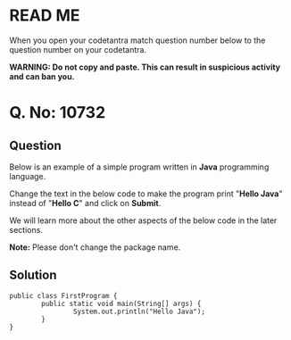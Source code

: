 ﻿# READ ME
When you open your codetantra match question number below to the question number on your codetantra.

**WARNING: Do not copy and paste. This can result in suspicious activity and can ban you.**


# Q. No: 10732

## Question

Below is an example of a simple program written in **Java** programming language.  
  
Change the text in the below code to make the program print "**Hello Java**" instead of "**Hello C**" and click on **Submit**.  
  
We will learn more about the other aspects of the below code in the later sections.  
  
**Note:** Please don't change the package name.
    
## Solution
```
public class FirstProgram {
        public static void main(String[] args) {
                System.out.println("Hello Java");
        }
}
```

